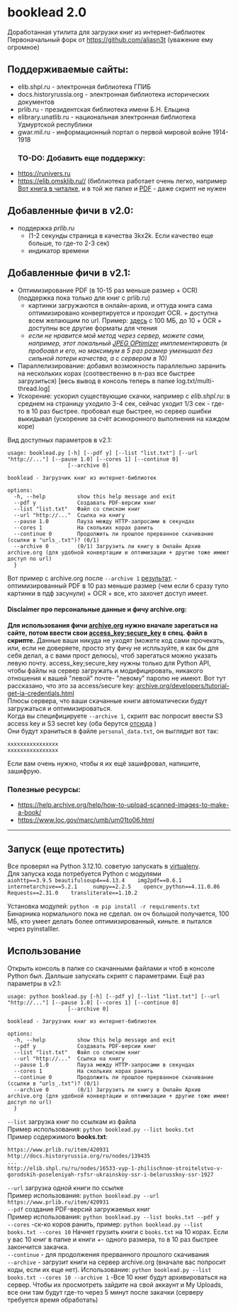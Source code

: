 # booklead 2.0
Доработанная утилита для загрузки книг из интернет-библиотек  
Первоначальный форк от https://github.com/aliasn3t (уважение ему огромное)

## Поддерживаемые сайты:

* elib.shpl.ru - электронная библиотека ГПИБ
* docs.historyrussia.org - электронная библиотека исторических документов
* prlib.ru - президентская библиотека имени Б.Н. Ельцина
* elibrary.unatlib.ru - национальная электронная библиотека Удмуртской республики
* gwar.mil.ru - информационный портал о первой мировой войне 1914-1918
  ### TO-DO: Добавить еще поддержку:
- https://runivers.ru
- https://elib.omsklib.ru// (библиотека работает очень легко, например [Вот книга в читалке](http://books.omsklib.ru/Knigi/NEW/Viskovatov_Ocherki_Sibir/index.html), и в той же папке и [PDF](http://books.omsklib.ru/Knigi/NEW/Viskovatov_Ocherki_Sibir/Viskovatov_Ocherki_Sibir.pdf) - даже скрипт не нужен
## Добавленные фичи в v2.0: 
- поддержка *prlib.ru*
  - (1-2 секунды страница в качества 3kx2k. Если качество еще больше, то где-то 2-3 сек)
  - индикатор времени
## Добавленные фичи в v2.1: 
- Оптимизирование PDF (в 10-15 раз меньше размер + OCR)  (поддержка пока только для книг с prlib.ru)
  - картинки загружаются в онлайн-архив, и оттуда книга сама оптимизировано конвертируется и проходит OCR. + доступна всем желающим по url. Пример: [здесь](https://archive.org/details/ShturmPragiSuvorovymv1794godu17_/page/n5/mode/2up) с 100 МБ, до 10 + OCR + доступны все другие форматы для чтения
   - *если не нравится мой метод через сервер, можете сами, например, этот локальный [JPEG OPtimizer](https://github.com/XhmikosR/jpegoptim-windows?tab=readme-ov-file) имплементировать (я пробоавл и его, но максимум в 5 раз размер уменьшал без сильной потери качества, а с сервером в 10)*  
- Параллелизирование: добавил возможность параллельно заранить на нескольких корах (соотвественно в n-раз все быстрее загрузиться) [весь вывод в консоль теперь в папке log.txt/multi-thread.log]
- Ускорение: ускорил существующие скачки, например с *elib.shpl.ru*: в среднем на страницу уходило 3-4 сек, сейчас уходит 1/3 сек - где-то в 10 раз быстрее. пробовал еще быстрее, но сервер ошибки выкидывал (ускорение за счёт асинхронного выполнения на каждом коре)

Вид доступных параметров в v2.1:
```
usage: booklead.py [-h] [--pdf y] [--list "list.txt"] [--url "http://..."] [--pause 1.0] [--cores 1] [--continue 0]
                   [--archive 0]

booklead - Загрузчик книг из интернет-библиотек

options:
  -h, --help          show this help message and exit
  --pdf y             Создавать PDF-версии книг
  --list "list.txt"   Файл со списком книг
  --url "http://..."  Ссылка на книгу
  --pause 1.0         Пауза между HTTP-запросами в секундах
  --cores 1           На скольких корах ранить
  --continue 0        Продолжить ли прошлое прерванное скачивание (ссылки в "urls_.txt")? (0/1)
  --archive 0         (0/1) Загрузить ли книгу в Онлайн Архив archive.org (для удобной конвертации и оптимизации + другие тоже имеют доступ по url)
  }
```
Вот пример с archive.org после `--archive 1` [результат](https://archive.org/details/ShturmPragiSuvorovymv1794godu17_). - оптимизированный PDF в 10 раз меньше размер (чем если б сразу тупо картинки в пдф засунули) + OCR + все, кто захочет доступ имеет.

#### Disclaimer про персональные данные и фичу archive.org:  
**Для использования фичи [archive.org](https://archive.org/) нужно вначале зарегаться на сайте, потом ввести свои [access_key;secure_key](https://archive.org/account/s3.php) в спец. файл в скрипте.** Данные ваши никуда не уходят (можете код сами прочекать, или, если не доверяете, просто эту фичу не испльзуйте, я как бы для себя делал, а с вами прост делюсь), чтоб зарегаться можно указать левую почту. access_key;secure_key нужны только для Python API, чтобы файлы на сервер загружать и модифицировать, никакого отношения к вашей "левой" почте- "левому" паролю не имеют. Вот тут рассказано, что это за access/secure key: [archive.org/developers/tutorial-get-ia-credentials.html](https://archive.org/developers/tutorial-get-ia-credentials.html)  
Плюсы сервера, что ваши скачанные книги автоматически будут загружаться и оптимизироваться.   
Когда вы специфицируете `--archive 1`, скрипт вас попросит ввести S3 access key и S3 secret key (оба берутся [отсюда](https://archive.org/account/s3.php) )   
Они будут храниться в файле `personal_data.txt`, он выглядит вот так:
```
xxxxxxxxxxxxxxxx
xxxxxxxxxxxxxxxx
```
Если вам очень нужно, чтобы я их ещё зашифровал, напишите, зашифрую.

### Полезные ресурсы:
- https://help.archive.org/help/how-to-upload-scanned-images-to-make-a-book/
- https://www.loc.gov/marc/umb/um01to06.html
------------

## Запуск (еще протестить)
Все проверял на Python 3.12.10. советую запускать в [virtualenv](https://docs.python.org/3/library/venv.html).  
Для запуска кода потребуется Python с модулями  
`aiohttp==3.9.5
beautifulsoup4==4.13.4   
img2pdf==0.6.1    
internetarchive==5.2.1    
numpy==2.2.5   
opencv_python==4.11.0.86   
Requests==2.31.0   
transliterate==1.10.2`     

Установка модулей: `python -m pip install -r requirements.txt`  
Бинарника нормального пока не сделал. он оч большой получается, 100 МБ, кто умеет делать более оптимизированный, киньте. я пытался через pyinstalller.

## Использование
Открыть консоль в папке со скачанными файлами и чтоб в консоле Python был. Далльше запускать скрипт с параметрами.
Ещё раз параметры в v2.1:
```
usage: python booklead.py [-h] [--pdf y] [--list "list.txt"] [--url "http://..."] [--pause 1.0] [--cores 1] [--continue 0]
                   [--archive 0]

booklead - Загрузчик книг из интернет-библиотек

options:
  -h, --help          show this help message and exit
  --pdf y             Создавать PDF-версии книг
  --list "list.txt"   Файл со списком книг
  --url "http://..."  Ссылка на книгу
  --pause 1.0         Пауза между HTTP-запросами в секундах
  --cores 1           На скольких корах ранить
  --continue 0        Продолжить ли прошлое прерванное скачивание (ссылки в "urls_.txt")? (0/1)
  --archive 0         (0/1) Загрузить ли книгу в Онлайн Архив archive.org (для удобной конвертации и оптимизации + другие тоже имеют доступ по url)
  }
```

`--list` загрузка книг по ссылкам из файла  
Пример использования: `python booklead.py --list books.txt`  
Пример содержимого **books.txt**:  
```
https://www.prlib.ru/item/420931
http://docs.historyrussia.org/ru/nodes/139435
...
http://elib.shpl.ru/ru/nodes/16533-vyp-1-zhilischnoe-stroitelstvo-v-gorodskih-poseleniyah-rsfsr-ukrainskoy-ssr-i-belorusskoy-ssr-1927
```
`--url` загрузка одной книги по ссылке  
Пример использования: `python booklead.py --url https://www.prlib.ru/item/420931`  
`--pdf` создание PDF-версий загружаемых книг  
Пример использования: `python booklead.py --list books.txt --pdf y`  
`--cores` -ск-ко коров ранить, пример: `python booklead.py --list books.txt --cores 10` Начнет грузить книги с `books.txt` на 10 корах. Если у вас 10 книг в папке и книги +- одного размера, то в 10 раз быстрее закончится закачка.  
`--continue` - для продолжения прерванного прошлого скачивания  
`--archive` - загрузит книги на сервер archive.org (вначале вас попросит коды, если их еще нет). Использование: `python booklead.py --list books.txt --cores 10 --archive 1` -Все 10 книг будут архивироваться на сервер. Чтобы их просмотреть зайдите на свой аккаунт и My Uploads, все они там будут где-то через 5 минут после закачки (серверу требуется время обработать)
